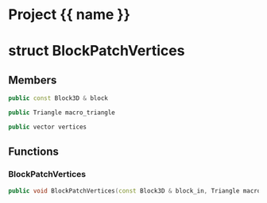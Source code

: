<script setup>
import {useRoute} from 'vitepress'
const {path} = useRoute()
const tokens = path.split('/')
const words = tokens[2].split('-');
for (let i = 0; i < words.length; i++) {
    words[i] = words[i].charAt(0).toUpperCase() + words[i].slice(1);
    words[i] = words[i].replace('geode', 'Geode')
}
const name = words.join('-');
</script>
# Project {{ name }}

# struct BlockPatchVertices


## Members

```cpp
public const Block3D & block

```

```cpp
public Triangle macro_triangle

```

```cpp
public vector vertices

```



## Functions

### BlockPatchVertices

```cpp
public void BlockPatchVertices(const Block3D & block_in, Triangle macro_triangle_in, vector vertices_in)
```




